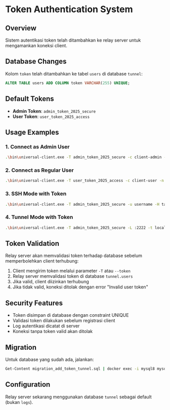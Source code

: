 # Token Authentication System

## Overview
Sistem autentikasi token telah ditambahkan ke relay server untuk mengamankan koneksi client. 

## Database Changes
Kolom `token` telah ditambahkan ke tabel `users` di database `tunnel`:

```sql
ALTER TABLE users ADD COLUMN token VARCHAR(255) UNIQUE;
```

## Default Tokens
- **Admin Token**: `admin_token_2025_secure`
- **User Token**: `user_token_2025_access`

## Usage Examples

### 1. Connect as Admin User
```bash
.\bin\universal-client.exe -T admin_token_2025_secure -c client-admin -n "Admin Client"
```

### 2. Connect as Regular User
```bash
.\bin\universal-client.exe -T user_token_2025_access -c client-user -n "User Client"
```

### 3. SSH Mode with Token
```bash
.\bin\universal-client.exe -T admin_token_2025_secure -u username -H target-server
```

### 4. Tunnel Mode with Token
```bash
.\bin\universal-client.exe -T admin_token_2025_secure -L :2222 -t localhost:22 -a agent-id
```

## Token Validation
Relay server akan memvalidasi token terhadap database sebelum memperbolehkan client terhubung:

1. Client mengirim token melalui parameter `-T` atau `--token`
2. Relay server memvalidasi token di database `tunnel.users`
3. Jika valid, client diizinkan terhubung
4. Jika tidak valid, koneksi ditolak dengan error "Invalid user token"

## Security Features
- Token disimpan di database dengan constraint UNIQUE
- Validasi token dilakukan sebelum registrasi client
- Log autentikasi dicatat di server
- Koneksi tanpa token valid akan ditolak

## Migration
Untuk database yang sudah ada, jalankan:
```bash
Get-Content migration_add_token_tunnel.sql | docker exec -i mysql8 mysql -u root -prootpassword tunnel
```

## Configuration
Relay server sekarang menggunakan database `tunnel` sebagai default (bukan `logs`).